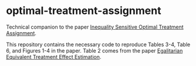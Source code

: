 # optimal-treatment-assignment
Technical companion to the paper [Inequality Sensitive Optimal Treatment Assignment](https://osf.io/wv5jt/).

This repository contains the necessary code to reproduce Tables 3-4, Table 6, and Figures 1-4 in the paper. Table 2 comes from the paper [Egalitarian Equivalent Treatment Effect Estimation](https://osf.io/ey3b8/).
